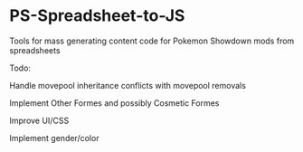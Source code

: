 # PS-Spreadsheet-to-JS
Tools for mass generating content code for Pokemon Showdown mods from spreadsheets

Todo:

Handle movepool inheritance conflicts with movepool removals

Implement Other Formes and possibly Cosmetic Formes

Improve UI/CSS

Implement gender/color
